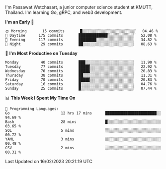 
I'm Passawat Wetchasart, a junior computer science student at KMUTT, Thailand. I'm learning Go, gRPC, and web3 development.



<!--START_SECTION:waka-->
**I'm an Early 🐤** 

```text
🌞 Morning       15 commits       █░░░░░░░░░░░░░░░░░░░░░░░░   04.46 % 
🌆 Daytime      175 commits       █████████████░░░░░░░░░░░░   52.08 % 
🌃 Evening      117 commits       ████████░░░░░░░░░░░░░░░░░   34.82 % 
🌙 Night         29 commits       ██░░░░░░░░░░░░░░░░░░░░░░░   08.63 % 

```
📅 **I'm Most Productive on Tuesday** 

```text
Monday          40 commits       ███░░░░░░░░░░░░░░░░░░░░░░   11.90 % 
Tuesday         77 commits       █████░░░░░░░░░░░░░░░░░░░░   22.92 % 
Wednesday       70 commits       █████░░░░░░░░░░░░░░░░░░░░   20.83 % 
Thursday        38 commits       ██░░░░░░░░░░░░░░░░░░░░░░░   11.31 % 
Friday          70 commits       █████░░░░░░░░░░░░░░░░░░░░   20.83 % 
Saturday        16 commits       █░░░░░░░░░░░░░░░░░░░░░░░░   04.76 % 
Sunday          25 commits       █░░░░░░░░░░░░░░░░░░░░░░░░   07.44 % 

```


📊 **This Week I Spent My Time On** 

```text
💬 Programming Languages: 
Go                       12 hrs 17 mins      ███████████████████████░░   94.69 % 
Bash                     28 mins             █░░░░░░░░░░░░░░░░░░░░░░░░   03.65 % 
SQL                      5 mins              ░░░░░░░░░░░░░░░░░░░░░░░░░   00.72 % 
YAML                     3 mins              ░░░░░░░░░░░░░░░░░░░░░░░░░   00.48 % 
CSV                      2 mins              ░░░░░░░░░░░░░░░░░░░░░░░░░   00.31 % 

```


 Last Updated on 16/02/2023 20:21:19 UTC
<!--END_SECTION:waka-->

<!--
**markpassawat/markpassawat** is a ✨ _special_ ✨ repository because its `README.md` (this file) appears on your GitHub profile.

Here are some ideas to get you started:

- 🔭 I’m currently working on ...
- 🌱 I’m currently learning ...
- 👯 I’m looking to collaborate on ...
- 🤔 I’m looking for help with ...
- 💬 Ask me about ...
- 📫 How to reach me: ...
- 😄 Pronouns: He/Him
- ⚡ Fun fact: ...
-->
